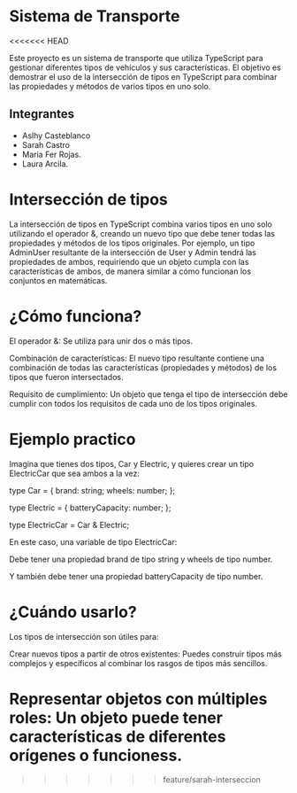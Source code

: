 # Sistema de Transporte
<<<<<<< HEAD

Este proyecto es un sistema de transporte que utiliza TypeScript para gestionar diferentes tipos de vehículos y sus características. El objetivo es demostrar el uso de la intersección de tipos en TypeScript para combinar las propiedades y métodos de varios tipos en uno solo.

## Integrantes 
- Aslhy Casteblanco 
- Sarah Castro
- Maria Fer Rojas.
- Laura Arcila.

# Intersección de tipos

La intersección de tipos en TypeScript combina varios tipos en uno solo utilizando el operador &, creando un nuevo tipo que debe tener todas las propiedades y métodos de los tipos originales.
Por ejemplo, un tipo AdminUser resultante de la intersección de User y Admin tendrá las propiedades de ambos, requiriendo que un objeto cumpla con las características de ambos, de manera similar a cómo funcionan los conjuntos en matemáticas.


# ¿Cómo funciona?

El operador &: Se utiliza para unir dos o más tipos.

Combinación de características: El nuevo tipo resultante contiene una combinación de todas las características (propiedades y métodos) de los tipos que fueron intersectados.

Requisito de cumplimiento: Un objeto que tenga el tipo de intersección debe cumplir con todos los requisitos de cada uno de los tipos originales.

# Ejemplo practico 

Imagina que tienes dos tipos, Car y Electric, y quieres crear un tipo ElectricCar que sea ambos a la vez:

type Car = {
  brand: string;
  wheels: number;
};

type Electric = {
  batteryCapacity: number;
};

type ElectricCar = Car & Electric;


En este caso, una variable de tipo ElectricCar:

Debe tener una propiedad brand de tipo string y wheels de tipo number.

Y también debe tener una propiedad batteryCapacity de tipo number.

# ¿Cuándo usarlo?

Los tipos de intersección son útiles para:

Crear nuevos tipos a partir de otros existentes: Puedes construir tipos más complejos y específicos al combinar los rasgos de tipos más sencillos.

Representar objetos con múltiples roles: Un objeto puede tener características de diferentes orígenes o funcioness.
=======
>>>>>>> feature/sarah-interseccion
